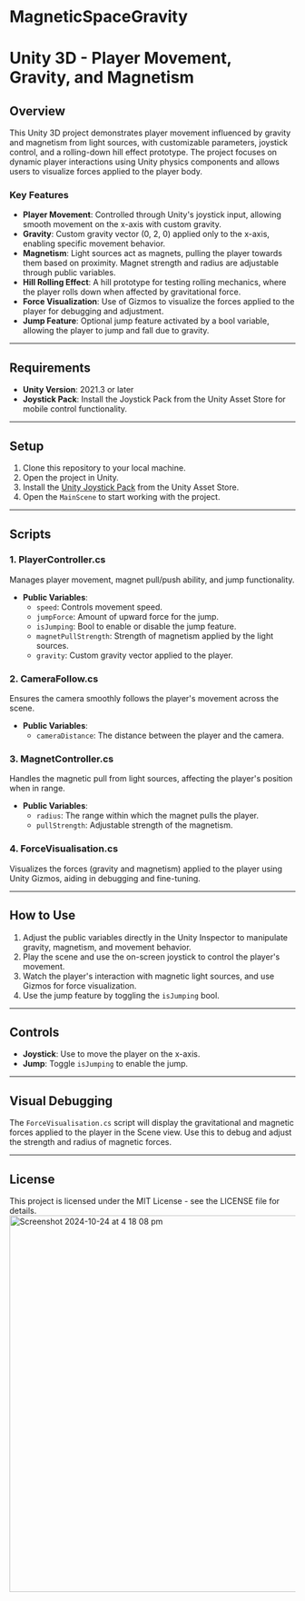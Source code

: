 # MagneticSpaceGravity
# Unity 3D - Player Movement, Gravity, and Magnetism

## Overview

This Unity 3D project demonstrates player movement influenced by gravity and magnetism from light sources, with customizable parameters, joystick control, and a rolling-down hill effect prototype. The project focuses on dynamic player interactions using Unity physics components and allows users to visualize forces applied to the player body.

### Key Features

- **Player Movement**: Controlled through Unity's joystick input, allowing smooth movement on the x-axis with custom gravity.
- **Gravity**: Custom gravity vector (0, 2, 0) applied only to the x-axis, enabling specific movement behavior.
- **Magnetism**: Light sources act as magnets, pulling the player towards them based on proximity. Magnet strength and radius are adjustable through public variables.
- **Hill Rolling Effect**: A hill prototype for testing rolling mechanics, where the player rolls down when affected by gravitational force.
- **Force Visualization**: Use of Gizmos to visualize the forces applied to the player for debugging and adjustment.
- **Jump Feature**: Optional jump feature activated by a bool variable, allowing the player to jump and fall due to gravity.

---

## Requirements

- **Unity Version**: 2021.3 or later
- **Joystick Pack**: Install the Joystick Pack from the Unity Asset Store for mobile control functionality.

---

## Setup

1. Clone this repository to your local machine.
2. Open the project in Unity.
3. Install the [Unity Joystick Pack](https://assetstore.unity.com/packages/tools/input-management/joystick-pack-107631) from the Unity Asset Store.
4. Open the `MainScene` to start working with the project.

---

## Scripts

### 1. **PlayerController.cs**

Manages player movement, magnet pull/push ability, and jump functionality.

- **Public Variables**:
  - `speed`: Controls movement speed.
  - `jumpForce`: Amount of upward force for the jump.
  - `isJumping`: Bool to enable or disable the jump feature.
  - `magnetPullStrength`: Strength of magnetism applied by the light sources.
  - `gravity`: Custom gravity vector applied to the player.

### 2. **CameraFollow.cs**

Ensures the camera smoothly follows the player's movement across the scene.

- **Public Variables**:
  - `cameraDistance`: The distance between the player and the camera.

### 3. **MagnetController.cs**

Handles the magnetic pull from light sources, affecting the player's position when in range.

- **Public Variables**:
  - `radius`: The range within which the magnet pulls the player.
  - `pullStrength`: Adjustable strength of the magnetism.

### 4. **ForceVisualisation.cs**

Visualizes the forces (gravity and magnetism) applied to the player using Unity Gizmos, aiding in debugging and fine-tuning.

---

## How to Use

1. Adjust the public variables directly in the Unity Inspector to manipulate gravity, magnetism, and movement behavior.
2. Play the scene and use the on-screen joystick to control the player's movement.
3. Watch the player's interaction with magnetic light sources, and use Gizmos for force visualization.
4. Use the jump feature by toggling the `isJumping` bool.

---

## Controls

- **Joystick**: Use to move the player on the x-axis.
- **Jump**: Toggle `isJumping` to enable the jump.

---

## Visual Debugging

The `ForceVisualisation.cs` script will display the gravitational and magnetic forces applied to the player in the Scene view. Use this to debug and adjust the strength and radius of magnetic forces.

---

## License

This project is licensed under the MIT License - see the LICENSE file for details.
<img width="663" alt="Screenshot 2024-10-24 at 4 18 08 pm" src="https://github.com/user-attachments/assets/9ba7be73-cc3d-445e-8250-03abdad42f96">
